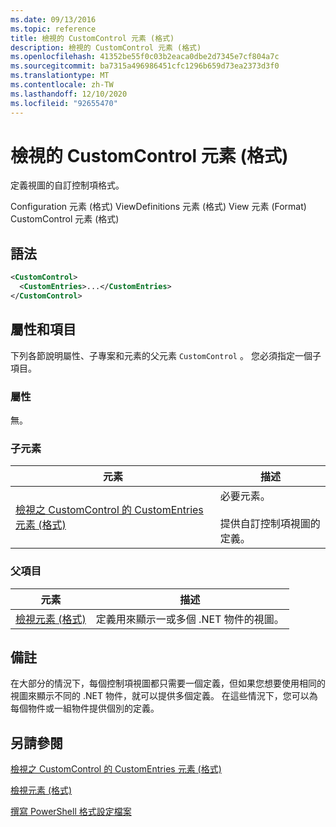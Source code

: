 ```yaml
---
ms.date: 09/13/2016
ms.topic: reference
title: 檢視的 CustomControl 元素 (格式)
description: 檢視的 CustomControl 元素 (格式)
ms.openlocfilehash: 41352be55f0c03b2eaca0dbe2d7345e7cf804a7c
ms.sourcegitcommit: ba7315a496986451cfc1296b659d73ea2373d3f0
ms.translationtype: MT
ms.contentlocale: zh-TW
ms.lasthandoff: 12/10/2020
ms.locfileid: "92655470"
---
```

# <a name="customcontrol-element-for-view-format"></a>檢視的 CustomControl 元素 (格式)

定義視圖的自訂控制項格式。

Configuration 元素 (格式) ViewDefinitions 元素 (格式) View 元素 (Format) CustomControl 元素 (格式) 

## <a name="syntax"></a>語法

```xml
<CustomControl>
  <CustomEntries>...</CustomEntries>
</CustomControl>
```

## <a name="attributes-and-elements"></a>屬性和項目

下列各節說明屬性、子專案和元素的父元素 `CustomControl` 。 您必須指定一個子項目。

### <a name="attributes"></a>屬性

無。

### <a name="child-elements"></a>子元素

|元素|描述|
|-------------|-----------------|
|[檢視之 CustomControl 的 CustomEntries 元素 (格式)](./customentries-element-for-customcontrol-for-view-format.md)|必要元素。<br /><br /> 提供自訂控制項視圖的定義。|

### <a name="parent-elements"></a>父項目

|元素|描述|
|-------------|-----------------|
|[檢視元素 (格式)](./view-element-format.md)|定義用來顯示一或多個 .NET 物件的視圖。|

## <a name="remarks"></a>備註

在大部分的情況下，每個控制項視圖都只需要一個定義，但如果您想要使用相同的視圖來顯示不同的 .NET 物件，就可以提供多個定義。 在這些情況下，您可以為每個物件或一組物件提供個別的定義。

## <a name="see-also"></a>另請參閱

[檢視之 CustomControl 的 CustomEntries 元素 (格式)](./customentries-element-for-customcontrol-for-view-format.md)

[檢視元素 (格式)](./view-element-format.md)

[撰寫 PowerShell 格式設定檔案](./writing-a-powershell-formatting-file.md)
